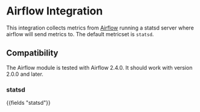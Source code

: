 # Airflow Integration

This integration collects metrics from [Airflow](https://airflow.apache.org/docs/apache-airflow/stable/logging-monitoring/metrics.html) running a
statsd server where airflow will send metrics to. The default metricset is `statsd`.

## Compatibility

The Airflow module is tested with Airflow 2.4.0. It should work with version
2.0.0 and later.

### statsd

{{fields "statsd"}}

